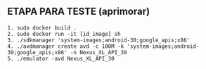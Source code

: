 ## ETAPA PARA TESTE (aprimorar)
    1. sudo docker build .
    2. sudo docker run -it [id_image] sh
    3. ./sdkmanager 'system-images;android-30;google_apis;x86'
    4. ./avdmanager create avd -c 100M -k 'system-images;android-30;google_apis;x86' -n Nexus_XL_API_30
    5. ./emulator -avd Nexus_XL_API_30
    